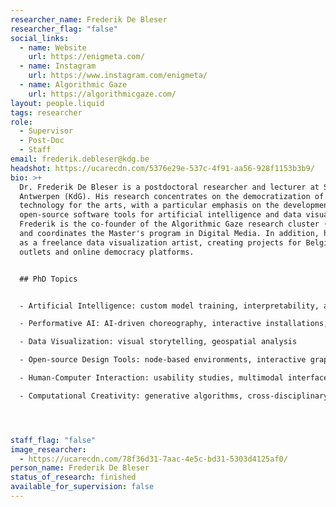 ```yaml
---
researcher_name: Frederik De Bleser
researcher_flag: "false"
social_links:
  - name: Website
    url: https://enigmeta.com/
  - name: Instagram
    url: https://www.instagram.com/enigmeta/
  - name: Algorithmic Gaze
    url: https://algorithmicgaze.com/
layout: people.liquid
tags: researcher
role:
  - Supervisor
  - Post-Doc
  - Staff
email: frederik.debleser@kdg.be
headshot: https://ucarecdn.com/5376e29e-537c-4f91-aa56-928f1153b3b9/
bio: >+
  Dr. Frederik De Bleser is a postdoctoral researcher and lecturer at Sint Lucas
  Antwerpen (KdG). His research concentrates on the democratization of
  technology for the arts, with a particular emphasis on the development of
  open-source software tools for artificial intelligence and data visualization.
  Frederik is the co-founder of the Algorithmic Gaze research cluster (SLARG)
  and coordinates the Master's program in Digital Media. In addition, he works
  as a freelance data visualization artist, creating projects for Belgian news
  outlets and online democracy platforms.


  ## PhD Topics


  - Artificial Intelligence: custom model training, interpretability, algorithmic bias

  - Performative AI: AI-driven choreography, interactive installations, embodied AI

  - Data Visualization: visual storytelling, geospatial analysis

  - Open-source Design Tools: node-based environments, interactive graphics

  - Human-Computer Interaction: usability studies, multimodal interfaces

  - Computational Creativity: generative algorithms, cross-disciplinary research




staff_flag: "false"
image_researcher:
  - https://ucarecdn.com/78f36d31-7aac-4e5c-bd31-5303d4125af0/
person_name: Frederik De Bleser
status_of_research: finished
available_for_supervision: false
---
```

